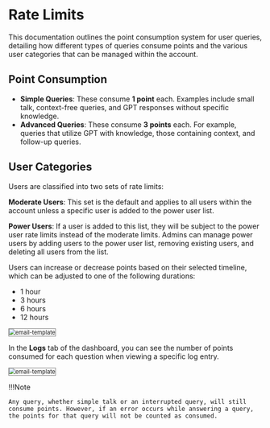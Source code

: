 # Rate Limits 

This documentation outlines the point consumption system for user queries, detailing how different types of queries consume points and the various user categories that can be managed within the account.

## Point Consumption

* **Simple Queries**: These consume **1 point** each. Examples include small talk, context-free queries, and GPT responses without specific knowledge.
* **Advanced Queries**: These consume **3 points** each. For example, queries that utilize GPT with knowledge, those containing context, and follow-up queries.

## User Categories
Users are classified into two sets of rate limits:

**Moderate Users**: This set is the default and applies to all users within the account unless a specific user is added to the power user list.

**Power Users**: If a user is added to this list, they will be subject to the power user rate limits instead of the moderate limits. Admins can manage power users by adding users to the power user list, removing existing users, and deleting all users from the list.

Users can increase or decrease points based on their selected timeline, which can be adjusted to one of the following durations:

* 1 hour
* 3 hours
* 6 hours
* 12 hours

<img src="../images/rate-limit.png" alt="email-template" title="email-template" style="border: 1px solid gray; zoom:80%;">

In the **Logs** tab of the dashboard, you can see the number of points consumed for each question when viewing a specific log entry.

<img src="../images/rate-limit-log.png" alt="email-template" title="email-template" style="border: 1px solid gray; zoom:80%;">


!!!Note 
    
    Any query, whether simple talk or an interrupted query, will still consume points. However, if an error occurs while answering a query, the points for that query will not be counted as consumed.
